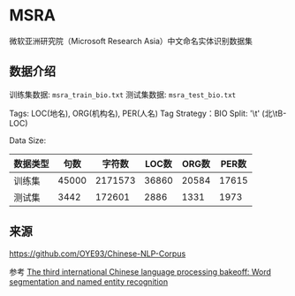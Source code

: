 # MSRA

微软亚洲研究院（Microsoft Research Asia）中文命名实体识别数据集


## 数据介绍

训练集数据: `msra_train_bio.txt`
测试集数据: `msra_test_bio.txt`

Tags: LOC(地名), ORG(机构名), PER(人名)
Tag Strategy：BIO
Split: '\t' (北\tB-LOC)

Data Size:

| 数据类型 | 句数 | 字符数  | LOC数 | ORG数 | PER数 |
| -------- | ---- | ------- | ----- | ----- | ----- |
| 训练集  | 45000 | 2171573 | 36860 | 20584 | 17615 |
| 测试集  | 3442  | 172601  | 2886  | 1331  | 1973  |


## 来源

https://github.com/OYE93/Chinese-NLP-Corpus

参考
[The third international Chinese language processing bakeoff: Word segmentation and named entity recognition](https://faculty.washington.edu/levow/papers/sighan06.pdf)
